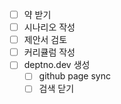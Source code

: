 - [ ] 약 받기
- [ ] 시나리오 작성
- [ ] 제안서 검토
- [ ] 커리큘럼 작성
- [ ] deptno.dev 생성
  - [ ] github page sync
  - [ ] 검색 닫기
